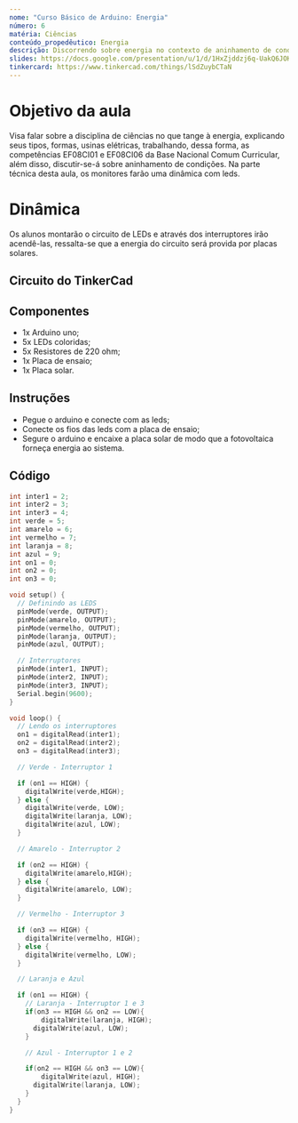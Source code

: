 ```yaml
---
nome: "Curso Básico de Arduino: Energia"
número: 6
matéria: Ciências
conteúdo_propedêutico: Energia
descrição: Discorrendo sobre energia no contexto de aninhamento de condições
slides: https://docs.google.com/presentation/u/1/d/1HxZjddzj6q-UakQ6JOKV6ncyFS4775re/edit?usp=drive_web&ouid=104914480351752385053&rtpof=true
tinkercard: https://www.tinkercad.com/things/lSdZuybCTaN  
---
```


# Objetivo da aula
Visa falar sobre a disciplina de ciências no que tange à energia, explicando seus tipos, formas, usinas elétricas, trabalhando, dessa forma, as competências EF08CI01 e EF08CI06 da Base Nacional Comum Curricular, além disso, discutir-se-á sobre aninhamento de condições. Na parte técnica desta aula, os monitores farão uma dinâmica com leds.

# Dinâmica
Os alunos montarão o circuito de LEDs e através dos interruptores irão acendê-las, ressalta-se que a energia do circuito será provida por placas solares.

## Circuito do TinkerCad

## Componentes
- 1x Arduino uno;
- 5x LEDs coloridas;
- 5x Resistores de 220 ohm;
- 1x Placa de ensaio;
- 1x Placa solar.

## Instruções
- Pegue o arduino e conecte com as leds;
- Conecte os fios das leds com a placa de ensaio;
- Segure o arduino e encaixe a placa solar de modo que a fotovoltaica forneça energia ao sistema. 

## Código
```c++
int inter1 = 2;
int inter2 = 3;
int inter3 = 4;
int verde = 5;
int amarelo = 6;
int vermelho = 7;
int laranja = 8;
int azul = 9;
int on1 = 0;
int on2 = 0;
int on3 = 0;

void setup() {
  // Definindo as LEDS
  pinMode(verde, OUTPUT);
  pinMode(amarelo, OUTPUT);
  pinMode(vermelho, OUTPUT);
  pinMode(laranja, OUTPUT);
  pinMode(azul, OUTPUT);

  // Interruptores
  pinMode(inter1, INPUT);
  pinMode(inter2, INPUT);
  pinMode(inter3, INPUT);
  Serial.begin(9600);
}

void loop() {
  // Lendo os interruptores
  on1 = digitalRead(inter1);
  on2 = digitalRead(inter2);
  on3 = digitalRead(inter3);

  // Verde - Interruptor 1

  if (on1 == HIGH) {
  	digitalWrite(verde,HIGH);
  } else {
    digitalWrite(verde, LOW);
    digitalWrite(laranja, LOW);
    digitalWrite(azul, LOW);
  }

  // Amarelo - Interruptor 2

  if (on2 == HIGH) {
  	digitalWrite(amarelo,HIGH);
  } else {
  	digitalWrite(amarelo, LOW);
  }

  // Vermelho - Interruptor 3

  if (on3 == HIGH) {
  	digitalWrite(vermelho, HIGH);
  } else {
  	digitalWrite(vermelho, LOW);
  }

  // Laranja e Azul 

  if (on1 == HIGH) {
    // Laranja - Interruptor 1 e 3
    if(on3 == HIGH && on2 == LOW){
    	digitalWrite(laranja, HIGH);
      digitalWrite(azul, LOW);
    }

    // Azul - Interruptor 1 e 2

    if(on2 == HIGH && on3 == LOW){
    	digitalWrite(azul, HIGH);
      digitalWrite(laranja, LOW);
    }
  }
}
```
